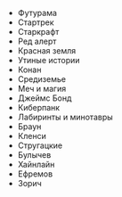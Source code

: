*   Футурама
*   Стартрек
*   Старкрафт
*   Ред алерт
*   Красная земля
*   Утиные истории
*   Конан
*   Средиземье
*   Меч и магия
*   Джеймс Бонд
*   Киберпанк
*   Лабиринты и минотавры
*   Браун
*   Кленси
*   Стругацкие
*   Булычев
*   Хайнлайн
*   Ефремов
*   Зорич
